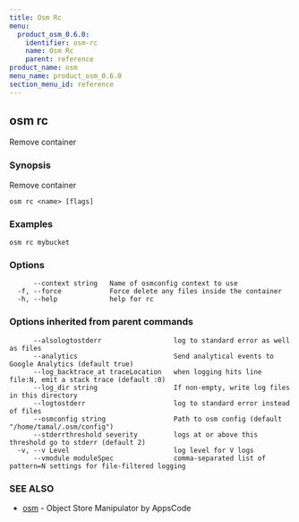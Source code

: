 ```yaml
---
title: Osm Rc
menu:
  product_osm_0.6.0:
    identifier: osm-rc
    name: Osm Rc
    parent: reference
product_name: osm
menu_name: product_osm_0.6.0
section_menu_id: reference
---
```

## osm rc

Remove container

### Synopsis


Remove container

```
osm rc <name> [flags]
```

### Examples

```
osm rc mybucket
```

### Options

```
      --context string   Name of osmconfig context to use
  -f, --force            Force delete any files inside the container
  -h, --help             help for rc
```

### Options inherited from parent commands

```
      --alsologtostderr                  log to standard error as well as files
      --analytics                        Send analytical events to Google Analytics (default true)
      --log_backtrace_at traceLocation   when logging hits line file:N, emit a stack trace (default :0)
      --log_dir string                   If non-empty, write log files in this directory
      --logtostderr                      log to standard error instead of files
      --osmconfig string                 Path to osm config (default "/home/tamal/.osm/config")
      --stderrthreshold severity         logs at or above this threshold go to stderr (default 2)
  -v, --v Level                          log level for V logs
      --vmodule moduleSpec               comma-separated list of pattern=N settings for file-filtered logging
```

### SEE ALSO
* [osm](/docs/reference/osm.md)	 - Object Store Manipulator by AppsCode

